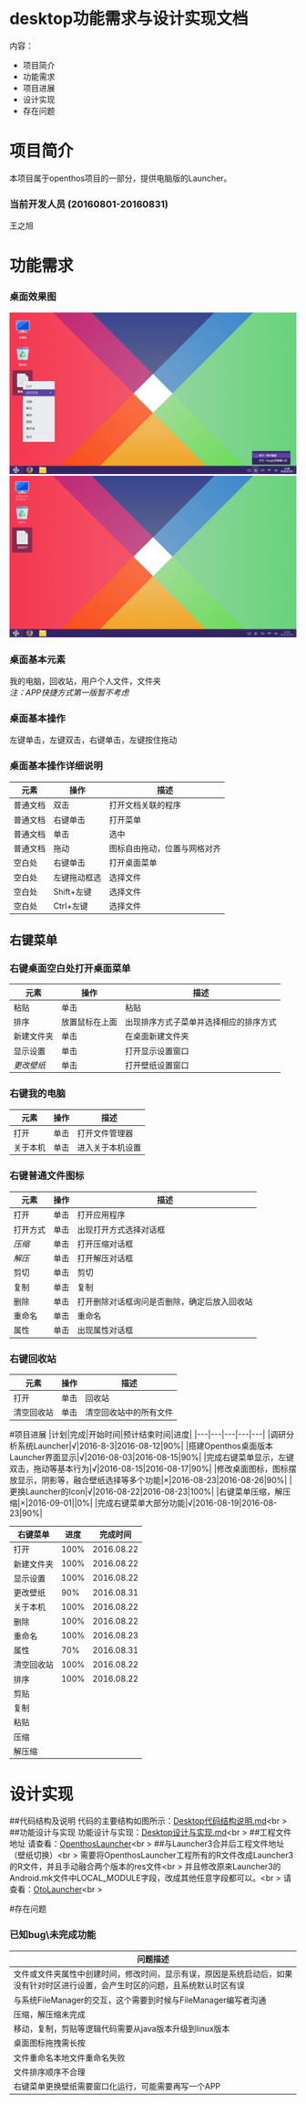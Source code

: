 # desktop功能需求与设计实现文档
内容：

- 项目简介
- 功能需求
- 项目进展
- 设计实现
- 存在问题


# 项目简介
本项目属于openthos项目的一部分，提供电脑版的Launcher。

### 当前开发人员 (20160801-20160831)
王之旭

# 功能需求
### 桌面效果图
![2016-08-10效果图](image/Launcher-2016-08-10.png)
 <br /> 
![2016-08-22效果图](image/Launcher-2016-08-22.png)
<br />    

### 桌面基本元素
我的电脑，回收站，用户个人文件，文件夹<br />*注：APP快捷方式第一版暂不考虑*



### 桌面基本操作
左键单击，左键双击，右键单击，左键按住拖动

### 桌面基本操作详细说明
|元素|操作|描述|
|---|---|---|
|普通文档|双击|打开文档关联的程序
|普通文档|右键单击|打开菜单
|普通文档|单击|选中
|普通文档|拖动|图标自由拖动，位置与网格对齐
|空白处|右键单击|打开桌面菜单
|空白处|左键拖动框选|选择文件
|空白处|Shift+左键|选择文件
|空白处|Ctrl+左键|选择文件

## 右键菜单
### 右键桌面空白处打开桌面菜单
|元素|操作|描述|
|---|---|---|
|粘贴|单击|粘贴|
|排序|放置鼠标在上面|出现排序方式子菜单并选择相应的排序方式|
|新建文件夹|单击|在桌面新建文件夹|
|显示设置|单击|打开显示设置窗口|
|*更改壁纸*|单击|打开壁纸设置窗口|

### 右键我的电脑
|元素|操作|描述|
|---|---|---|
|打开|单击|打开文件管理器
|关于本机|单击|进入关于本机设置

### 右键普通文件图标
|元素|操作|描述|
|---|---|---|
|打开|单击|打开应用程序
|打开方式|单击|出现打开方式选择对话框
|*压缩*|单击|打开压缩对话框
|*解压*|单击|打开解压对话框
|剪切|单击|剪切
|复制|单击|复制
|删除|单击|打开删除对话框询问是否删除，确定后放入回收站
|重命名|单击|重命名
|属性|单击|出现属性对话框

### 右键回收站
|元素|操作|描述|
|---|---|---|
|打开|单击|回收站
|清空回收站|单击|清空回收站中的所有文件

#项目进展
|计划|完成|开始时间|预计结束时间|进度|
|---|---|---|---|---|
|调研分析系统Launcher|√|2016-8-3|2016-08-12|90%|
|搭建Openthos桌面版本Launcher界面显示|√|2016-08-03|2016-08-15|90%|
|完成右键菜单显示，左键双击，拖动等基本行为|√|2016-08-15|2016-08-17|90%|
|修改桌面图标，图标摆放显示，阴影等，融合壁纸选择等多个功能|×|2016-08-23|2016-08-26|90%|
|更换Launcher的Icon|√|2016-08-22|2016-08-23|100%|
|右键菜单压缩，解压缩|×|2016-09-01||0%|
|完成右键菜单大部分功能|√|2016-08-19|2016-08-23|90%|

|右键菜单|进度|完成时间|
|---|---|---|
|打开|100%|2016.08.22|
|新建文件夹|100%|2016.08.22|
|显示设置|100%|2016.08.22|
|更改壁纸|90%|2016.08.31|
|关于本机|100%|2016.08.22|
|删除|100%|2016.08.22|
|重命名|100%|2016.08.23|
|属性|70%|2016.08.31|
|清空回收站|100%|2016.08.22|
|排序|100%|2016.08.22|
|剪贴|||
|复制|||
|粘贴|||
|压缩|||
|解压缩|||

# 设计实现
##代码结构及说明
代码的主要结构如图所示：[Desktop代码结构说明.md](https://github.com/openthos/desktop-analysis/blob/master/doc/Desktop代码结构说明.md)<br \>
##功能设计与实现
功能设计与实现：[Desktop设计与实现.md](https://github.com/openthos/desktop-analysis/blob/master/doc/Desktop设计与实现.md)<br \>
##工程文件地址
请查看：[OpenthosLauncher](https://github.com/openthos/desktop-analysis/tree/master/OpenthosLauncher)<br \>
##与Launcher3合并后工程文件地址（壁纸切换）<br \>
需要将OpenthosLauncher工程所有的R文件改成Launcher3的R文件，并且手动融合两个版本的res文件<br \>
并且修改原来Launcher3的Android.mk文件中LOCAL_MODULE字段，改成其他任意字段都可以。<br \>
请查看：[OtoLauncher](https://github.com/openthos/desktop-analysis/tree/master/OtoLauncher)<br \>

#存在问题
### 已知bug\未完成功能
|问题描述|
|---|
|文件或文件夹属性中创建时间，修改时间，显示有误，原因是系统启动后，如果没有针对时区进行设置，会产生时区的问题，且系统默认时区有误|
|与系统FileManager的交互，这个需要到时候与FileManager编写者沟通|
|压缩，解压缩未完成|
|移动，复制，剪贴等逻辑代码需要从java版本升级到linux版本|
|桌面图标拖拽需长按|
|文件重命名本地文件重命名失败|
|文件排序顺序不合理|
|右键菜单更换壁纸需要窗口化运行，可能需要再写一个APP|

